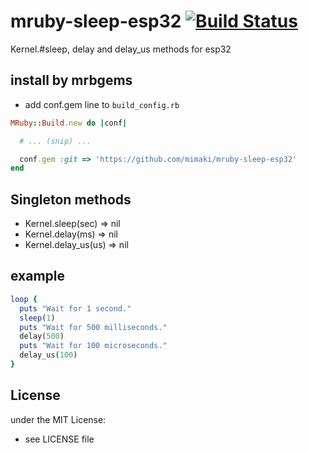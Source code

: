# mruby-sleep-esp32   [![Build Status](https://travis-ci.org/mimaki/mruby-sleep-ep32.svg?branch=master)](https://travis-ci.org/mimaki/mruby-sleep-esp32)
Kernel.#sleep, delay and delay_us methods for esp32

## install by mrbgems
- add conf.gem line to `build_config.rb`

```ruby
MRuby::Build.new do |conf|

  # ... (snip) ...

  conf.gem :git => 'https://github.com/mimaki/mruby-sleep-esp32'
end
```

## Singleton methods

- Kernel.sleep(sec) => nil
- Kernel.delay(ms) => nil
- Kernel.delay_us(us) => nil

## example
```ruby
loop {
  puts "Wait for 1 second."
  sleep(1)
  puts "Wait for 500 milliseconds."
  delay(500)
  puts "Wait for 100 microseconds."
  delay_us(100)
}
```

## License
under the MIT License:
- see LICENSE file
